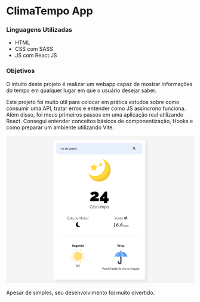 <!-- Sobre o que é? -->
# ClimaTempo App

<!-- Linguagens Utilizadas -->
###  Linguagens Utilizadas

- HTML
- CSS com SASS
- JS com React.JS

### Objetivos

O intuito deste projeto é realizar um webapp capaz de mostrar informações do tempo em qualquer lugar em que o usuário desejar saber.

Este projeto foi muito útil para colocar em prática estudos sobre como consumir uma API, tratar erros e entender como JS assíncrono funciona. Além disso, foi meus primeiros passos em uma aplicação real utilizando React. Consegui entender conceitos básicos de componentização, Hooks e como preparar um ambiente utilizando Vite.

!['imagem do projeto'](public\images\readmeimg.png)

Apesar de simples, seu desenvolvimento foi muito divertido. 
